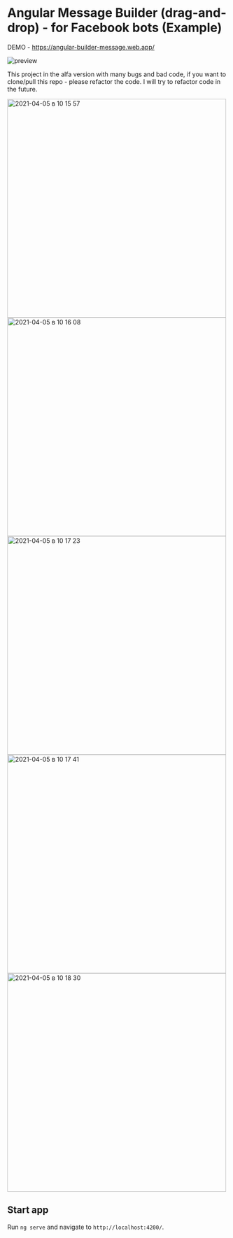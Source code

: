 # Angular Message Builder (drag-and-drop) - for Facebook bots (Example)

DEMO - https://angular-builder-message.web.app/

![preview](https://user-images.githubusercontent.com/28513779/113544177-7b677700-95f0-11eb-9d61-94b78e51d88e.gif)

This project in the alfa version with many bugs and bad code, if you want to clone/pull this repo - please refactor the code. I will try to refactor code in the future.


<img width="500" alt="2021-04-05 в 10 15 57" src="https://user-images.githubusercontent.com/28513779/113548526-5a0a8900-95f8-11eb-818d-4aa3ddacf587.png">
<img width="500" alt="2021-04-05 в 10 16 08" src="https://user-images.githubusercontent.com/28513779/113548532-5bd44c80-95f8-11eb-9369-e40564036e9b.png">
<img width="500" alt="2021-04-05 в 10 17 23" src="https://user-images.githubusercontent.com/28513779/113548536-5d9e1000-95f8-11eb-971e-e8120444f298.png">
<img width="500" alt="2021-04-05 в 10 17 41" src="https://user-images.githubusercontent.com/28513779/113548538-5ecf3d00-95f8-11eb-9586-ac67a783fb96.png">
<img width="500" alt="2021-04-05 в 10 18 30" src="https://user-images.githubusercontent.com/28513779/113548544-60990080-95f8-11eb-8116-8e1b8477da39.png">

## Start app

Run `ng serve` and navigate to `http://localhost:4200/`.
